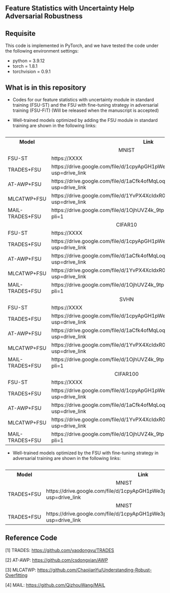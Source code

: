 ## Feature Statistics with Uncertainty Help Adversarial Robustness

## Requisite

This code is implemented in PyTorch, and we have tested the code under the following environment settings:

- python = 3.9.12
- torch = 1.8.1
- torchvision = 0.9.1

## What is in this repository
 - Codes for our feature statistics with uncertainty module in standard training (FSU-ST) and the FSU with fine-tuning strategy in adversarial training (FSU-FiT) (Will be released when the manuscript is accepted)
   
 - Well-trained models optimized by adding the FSU module in standard training are shown in the following links:

 <table>
  <caption></caption>
  <!-- 表格行标签 -->
  <tr>
   <th>Model</th>
   <th>Link</th>
  </tr>
  <tr>
   <td colspan="2" align='center'>MNIST</td>
  </tr>
  <tr>
   <td>FSU-ST</td>
   <td>https://XXXX</td>
  </tr>
  <tr>
   <td>TRADES+FSU</td>
   <td>https://drive.google.com/file/d/1cpyApGH1pWe3p6v5NYlGDqZW9qAIP_i9/view?usp=drive_link</td>
  </tr>
  <tr>
   <td>AT-AWP+FSU</td>
   <td>https://drive.google.com/file/d/1aCfk4ofMqLoqBFlrGvTlJDDFaUOh3akR/view?usp=drive_link</td>
  </tr>
  <tr>
   <td>MLCATWP+FSU</td>
   <td>https://drive.google.com/file/d/1YvPX4XcIdxR02rPnYFk7YC5cK-FlYsgc/view?usp=drive_link</td>
  </tr>
  <tr>
   <td>MAIL-TRADES+FSU</td>
   <td>https://drive.google.com/file/d/1OjhUVZ4k_9tp-xf4kmEjPDvc26zpifQH/view?pli=1</td>
  </tr>
  <tr>
   <td colspan="2" align='center'>CIFAR10</td>
  </tr>
  <tr>
   <td>FSU-ST</td>
   <td>https://XXXX</td>
  </tr>
  <tr>
   <td>TRADES+FSU</td>
   <td>https://drive.google.com/file/d/1cpyApGH1pWe3p6v5NYlGDqZW9qAIP_i9/view?usp=drive_link</td>
  </tr>
  <tr>
   <td>AT-AWP+FSU</td>
   <td>https://drive.google.com/file/d/1aCfk4ofMqLoqBFlrGvTlJDDFaUOh3akR/view?usp=drive_link</td>
  </tr>
  <tr>
   <td>MLCATWP+FSU</td>
   <td>https://drive.google.com/file/d/1YvPX4XcIdxR02rPnYFk7YC5cK-FlYsgc/view?usp=drive_link</td>
  </tr>
  <tr>
   <td>MAIL-TRADES+FSU</td>
   <td>https://drive.google.com/file/d/1OjhUVZ4k_9tp-xf4kmEjPDvc26zpifQH/view?pli=1</td>
  </tr>
  <tr>
   <td colspan="2" align='center'>SVHN</td>
  </tr>
  <tr>
   <td>FSU-ST</td>
   <td>https://XXXX</td>
  </tr>
  <tr>
   <td>TRADES+FSU</td>
   <td>https://drive.google.com/file/d/1cpyApGH1pWe3p6v5NYlGDqZW9qAIP_i9/view?usp=drive_link</td>
  </tr>
  <tr>
   <td>AT-AWP+FSU</td>
   <td>https://drive.google.com/file/d/1aCfk4ofMqLoqBFlrGvTlJDDFaUOh3akR/view?usp=drive_link</td>
  </tr>
  <tr>
   <td>MLCATWP+FSU</td>
   <td>https://drive.google.com/file/d/1YvPX4XcIdxR02rPnYFk7YC5cK-FlYsgc/view?usp=drive_link</td>
  </tr>
  <tr>
   <td>MAIL-TRADES+FSU</td>
   <td>https://drive.google.com/file/d/1OjhUVZ4k_9tp-xf4kmEjPDvc26zpifQH/view?pli=1</td>
  </tr>
  <tr>
   <td colspan="2" align='center'>CIFAR100</td>
  </tr>
  <tr>
   <td>FSU-ST</td>
   <td>https://XXXX</td>
  </tr>
  <tr>
   <td>TRADES+FSU</td>
   <td>https://drive.google.com/file/d/1cpyApGH1pWe3p6v5NYlGDqZW9qAIP_i9/view?usp=drive_link</td>
  </tr>
  <tr>
   <td>AT-AWP+FSU</td>
   <td>https://drive.google.com/file/d/1aCfk4ofMqLoqBFlrGvTlJDDFaUOh3akR/view?usp=drive_link</td>
  </tr>
  <tr>
   <td>MLCATWP+FSU</td>
   <td>https://drive.google.com/file/d/1YvPX4XcIdxR02rPnYFk7YC5cK-FlYsgc/view?usp=drive_link</td>
  </tr>
  <tr>
   <td>MAIL-TRADES+FSU</td>
   <td>https://drive.google.com/file/d/1OjhUVZ4k_9tp-xf4kmEjPDvc26zpifQH/view?pli=1</td>
  </tr>
 </table>


  - Well-trained models optimized by the FSU with fine-tuning strategy in adversarial training are shown in the following links:

 <table>
  <caption></caption>
  <!-- 表格行标签 -->
  <tr>
   <th>Model</th>
   <th>Link</th>
  </tr>
  <tr>
   <td colspan="2" align='center'>MNIST</td>
  </tr>
  <tr>
   <td>TRADES+FSU</td>
   <td>https://drive.google.com/file/d/1cpyApGH1pWe3p6v5NYlGDqZW9qAIP_i9/view?usp=drive_link</td>
  </tr>
  <tr>
   <td colspan="2" align='center'>MNIST</td>
  </tr>
  <tr>
   <td>TRADES+FSU</td>
   <td>https://drive.google.com/file/d/1cpyApGH1pWe3p6v5NYlGDqZW9qAIP_i9/view?usp=drive_link</td>
  </tr>
 </table>

## Reference Code
[1] TRADES: https://github.com/yaodongyu/TRADES

[2] AT-AWP: https://github.com/csdongxian/AWP

[3] MLCATWP: https://github.com/ChaojianYu/Understanding-Robust-Overfitting

[4] MAIL: https://github.com/QizhouWang/MAIL

